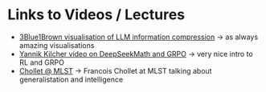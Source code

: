 # Links to Videos / Lectures

- [3Blue1Brown visualisation of LLM information compression](https://www.youtube.com/watch?v=9-Jl0dxWQs8) -> as always amazing visualisations
- [Yannik Kilcher video on DeepSeekMath and GRPO](https://www.youtube.com/watch?v=bAWV_yrqx4w&t) -> very nice intro to RL and GRPO
- [Chollet @ MLST](https://www.youtube.com/watch?v=J0p_thJJnoo) -> Francois Chollet at MLST talking about generalistation and intelligence
